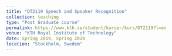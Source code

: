```yaml
---
title: "DT2119 Speech and Speaker Recognition"
collection: teaching
type: "Post Graduate course"
permalink: https://www.kth.se/student/kurser/kurs/DT2119?l=en
venue: "KTH Royal Institute of Technology"
date: Spring 2019, Spring 2020
location: "Stockholm, Swedem"
---
```

